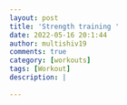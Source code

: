 ```yaml
---
layout: post
title: 'Strength training '
date: 2022-05-16 20:1:44
author: multishiv19
comments: true
category: [workouts]
tags: [Workout]
description: |
    
---
```





<div width='100%' class='strava-embed-placeholder' data-embed-type='activity' data-embed-id='7150898320'></div>
<script src='https://strava-embeds.com/embed.js'></script>
